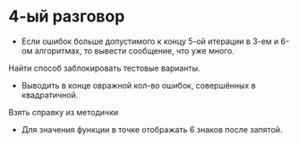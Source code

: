 # 4-ый разговор #

- Если ошибок больше допустимого к концу 5-ой итерации в 3-ем и 6-ом алгоритмах, то вывести сообщение, что уже много.

Найти способ заблокировать тестовые варианты.

- Выводить в конце овражной кол-во ошибок, совершённых в квадратичной.

Взять справку из методички

- Для значения функции в точке отображать 6 знаков после запятой.